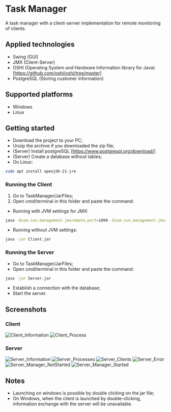 # Task Manager
A task manager with a client-server implementation for remote monitoring of clients.
## Applied technologies
- Swing (GUI)
- JMX (Client-Server)
- OSHI (Operating System and Hardware Information library for Java) [https://github.com/oshi/oshi/tree/master]
- PostgreSQL (Storing customer information)

## Supported platforms
- Windows
- Linux

## Getting started
- Download the project to your PC;
- Unzip the archive if you downloaded the zip file;
- (Server) Install postgreSQL [https://www.postgresql.org/download/]
- (Server) Create a database without tables;
- On Linux:
```sh
sudo apt install openjdk-21-jre
```


### Running the Client
1. Go to TaskManager/JarFiles;
2. Open cmd/terminal in this folder and paste the command:
  - Running with JVM settings for JMX:
```sh
java -Dcom.sun.management.jmxremote.port=1099 -Dcom.sun.management.jmxremote.authenticate=false -Dcom.sun.management.jmxremote.ssl=false -jar Client.jar
```
  - Running without JVM settings:
```sh
java -jar Client.jar
```
### Running the Server
- Go to TaskManager/JarFiles;
- Open cmd/terminal in this folder and paste the command:
```sh
java -jar Server.jar
```
- Establish a connection with the database;
- Start the server.

## Screenshots
### Client
![Client_Information](Screenshots/Client_Information.png)
![Client_Process](Screenshots/Client_Process.png)

### Server
![Server_Information](Screenshots/Server_Information.png)
![Server_Processes](Screenshots/Server_Processes.png)
![Server_Clients](Screenshots/Server_Clients.png)
![Server_Error](Screenshots/Server_Error.png)
![Server_Manager_NotStarted](Screenshots/Server_Manager_NotStarted.png)
![Server_Manager_Started](Screenshots/Server_Manager_Started.png)


## Notes
- Launching on windows is possible by double clicking on the jar file;
- On Windows, when the client is launched by double-clicking, information exchange with the server will be unavailable.
